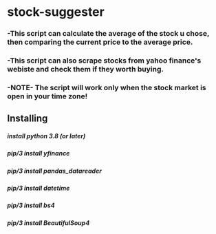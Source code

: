 # stock-suggester

### -This script can calculate the average of the stock u chose, then comparing the current price to the average price.
### -This script can also scrape stocks from yahoo finance's webiste and check them if they worth buying.
### -NOTE- The script will work only when the stock market is open in your time zone!


## Installing

##### install python 3.8 (or later)
##### pip/3 install yfinance
##### pip/3 install pandas_datareader
##### pip/3 install datetime
##### pip/3 install bs4
##### pip/3 install BeautifulSoup4
